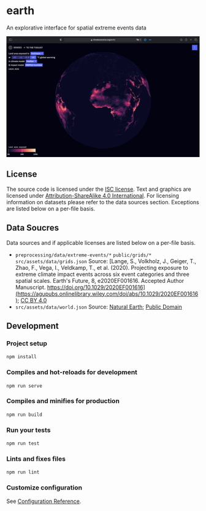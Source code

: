 # earth

An explorative interface for spatial extreme events data

![screenshot of the module](./module.png)

## License

The source code is licensed under the [ISC license](LICENSE.md). Text and graphics are licensed under [Attribution-ShareAlike 4.0 International](https://creativecommons.org/licenses/by-sa/4.0/). For licensing information on datasets please refer to the data sources section. Exceptions are listed below on a per-file basis.

## Data Soucres

Data sources and if applicable licenses are listed below on a per-file basis.

- `preprocessing/data/extreme-events/*` `public/grids/*` `src/assets/data/grids.json` Source: [Lange, S., Volkholz, J., Geiger, T., Zhao, F., Vega, I., Veldkamp, T., et al. (2020). Projecting exposure to extreme climate impact events across six event categories and three spatial scales. Earth's Future, 8, e2020EF001616. Accepted Author Manuscript. https://doi.org/10.1029/2020EF001616](https://agupubs.onlinelibrary.wiley.com/doi/abs/10.1029/2020EF001616); [CC BY 4.0](https://creativecommons.org/licenses/by/4.0/)
- `src/assets/data/world.json` Source: [Natural Earth](https://www.naturalearthdata.com); [Public Domain](https://www.naturalearthdata.com/about/terms-of-use/)

## Development

### Project setup
```
npm install
```

### Compiles and hot-reloads for development
```
npm run serve
```

### Compiles and minifies for production
```
npm run build
```

### Run your tests
```
npm run test
```

### Lints and fixes files
```
npm run lint
```

### Customize configuration
See [Configuration Reference](https://cli.vuejs.org/config/).
